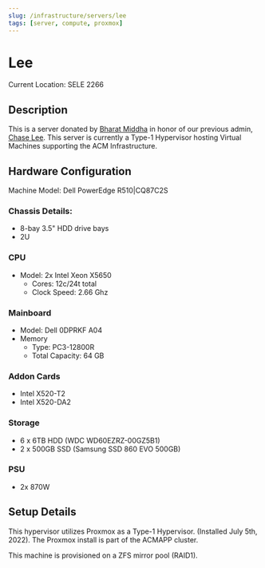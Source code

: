 ```yaml
---
slug: /infrastructure/servers/lee
tags: [server, compute, proxmox]
---
```


# Lee

Current Location: SELE 2266

## Description

This is a server donated by [Bharat Middha](https://github.com/bmiddha) in honor of our previous admin, [Chase Lee](https://github.com/clee231).
This server is currently a Type-1 Hypervisor hosting Virtual Machines supporting the ACM Infrastructure.

## Hardware Configuration

Machine Model: Dell PowerEdge R510|CQ87C2S

### Chassis Details:

- 8-bay 3.5" HDD drive bays
- 2U

### CPU

- Model: 2x Intel Xeon X5650
    - Cores: 12c/24t total
    - Clock Speed: 2.66 Ghz

### Mainboard

- Model: Dell 0DPRKF A04
- Memory
  - Type: PC3-12800R
  - Total Capacity: 64 GB

### Addon Cards

- Intel X520-T2
- Intel X520-DA2

### Storage

- 6 x 6TB HDD (WDC WD60EZRZ-00GZ5B1)
- 2 x 500GB SSD (Samsung SSD 860 EVO 500GB)

### PSU

- 2x 870W

## Setup Details

This hypervisor utilizes Proxmox as a Type-1 Hypervisor. (Installed July 5th,
2022). The Proxmox install is part of the ACMAPP cluster.

This machine is provisioned on a ZFS mirror pool (RAID1).
